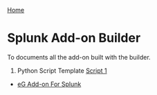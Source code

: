 [Home](../README.md)

# Splunk Add-on Builder

To documents all the add-on built with the builder.

1. Python Script Template [Script 1](./scripts/script1.py)

- [eG Add-on For Splunk](./eGAddonForSplunk/README.md)
